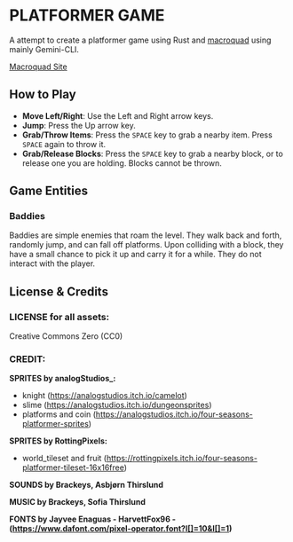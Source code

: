 # PLATFORMER GAME

A attempt to create a platformer game using Rust and [macroquad](https://github.com/not-fl3/macroquad) using mainly Gemini-CLI.

[Macroquad Site](https://macroquad.rs/)

## How to Play

-   **Move Left/Right**: Use the Left and Right arrow keys.
-   **Jump**: Press the Up arrow key.
-   **Grab/Throw Items**: Press the `SPACE` key to grab a nearby item. Press `SPACE` again to throw it.
-   **Grab/Release Blocks**: Press the `SPACE` key to grab a nearby block, or to release one you are holding. Blocks cannot be thrown.

## Game Entities

### Baddies

Baddies are simple enemies that roam the level. They walk back and forth, randomly jump, and can fall off platforms. Upon colliding with a block, they have a small chance to pick it up and carry it for a while. They do not interact with the player.

## License & Credits

### LICENSE for all assets:

Creative Commons Zero (CC0)

### CREDIT:

**SPRITES by analogStudios_:**
- knight (https://analogstudios.itch.io/camelot)
- slime (https://analogstudios.itch.io/dungeonsprites)
- platforms and coin (https://analogstudios.itch.io/four-seasons-platformer-sprites)

**SPRITES by RottingPixels:**
- world_tileset and fruit (https://rottingpixels.itch.io/four-seasons-platformer-tileset-16x16free)

**SOUNDS by Brackeys, Asbjørn Thirslund**

**MUSIC by Brackeys, Sofia Thirslund**

**FONTS by Jayvee Enaguas - HarvettFox96 - (https://www.dafont.com/pixel-operator.font?l[]=10&l[]=1)**